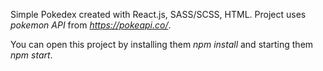 Simple Pokedex created with React.js, SASS/SCSS, HTML.
Project uses *pokemon API* from *https://pokeapi.co/*.

You can open this project by installing them *npm install* and starting them *npm start*.